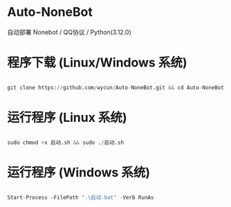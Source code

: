 # Auto-NoneBot
自动部署 Nonebot / QQ协议 / Python(3.12.0)

# 程序下载 (Linux/Windows 系统)
```python

git clone https://github.com/wycun/Auto-NoneBot.git && cd Auto-NoneBot

```

# 运行程序 (Linux 系统)
```python

sudo chmod +x 启动.sh && sudo ./启动.sh

```

# 运行程序 (Windows 系统)
```python

Start-Process -FilePath ".\启动.bat" -Verb RunAs

```